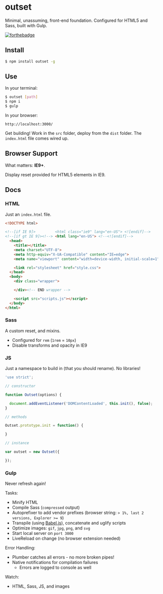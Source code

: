 # outset

Minimal, unassuming, front-end foundation. Configured for HTML5 and Sass, built with Gulp.

[![forthebadge](http://forthebadge.com/images/badges/built-with-love.svg)](http://forthebadge.com)

## Install

```bash
$ npm install outset -g
```

## Use

In your terminal:

```bash
$ outset [path]
$ npm i
$ gulp
```

In your browser:

```
http://localhost:3000/
```

Get building! Work in the `src` folder, deploy from the `dist` folder. The `index.html` file comes wired up.

## Browser Support

What matters: **IE9+**.

Display reset provided for HTML5 elements in IE9.

## Docs

### HTML

Just an `index.html` file.

```html
<!DOCTYPE html>

<!--[if IE 9]>         <html class="ie9" lang="en-US"> <![endif]-->
<!--[if gt IE 9]><!--> <html lang="en-US"> <!--<![endif]-->
  <head>
    <title></title>
    <meta charset="UTF-8">
    <meta http-equiv="X-UA-Compatible" content="IE=edge">
    <meta name="viewport" content="width=device-width, initial-scale=1">

    <link rel="stylesheet" href="style.css">
  </head>
  <body>
    <div class="wrapper">

    </div><!-- END wrapper -->

    <script src="scripts.js"></script>
  </body>
</html>
```

### Sass

A custom reset, and mixins.

* Configured for `rem` (`1rem` = `10px`)
* Disable transforms and opacity in IE9

### JS

Just a namespace to build in (that you should rename). No libraries!

```javascript
'use strict';

// constructor

function Outset(options) {

  document.addEventListener('DOMContentLoaded', this.init(), false);
}

// methods

Outset.prototype.init = function() {

}

// instance

var outset = new Outset({

});
```

### Gulp

Never refresh again!

Tasks:

* Minify HTML
* Compile Sass (`compressed` output)
* Autoprefixer to add vendor prefixes (browser string: `> 1%, last 2 versions, Explorer >= 9`)
* Transpile (using [Babel.js](https://babeljs.io/)), concatenate and uglify scripts
* Optimize images: `gif`, `jpg`, `png`, and `svg`
* Start local server on `port 3000`
* LiveReload on change (no browser extension needed)

Error Handling:

* Plumber catches all errors - no more broken pipes!
* Native notifications for compilation failures
  * Errors are logged to console as well

Watch:

* HTML, Sass, JS, and images
